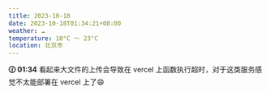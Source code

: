 ```yaml
---
title: 2023-10-18
date: 2023-10-18T01:34:21+08:00
weather: ☁️
temperature: 10°C ～ 23°C
location: 北京市
---
```


**🕜 01:34** 看起来大文件的上传会导致在 vercel 上函数执行超时，对于这类服务感觉不太能部署在 vercel 上了😄